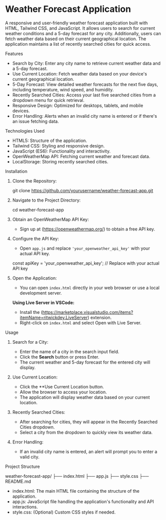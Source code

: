 # Weather Forecast Application


A responsive and user-friendly weather forecast application built with HTML, Tailwind CSS, and JavaScript. It allows users to search for current weather conditions and a 5-day forecast for any city. Additionally, users can fetch weather data based on their current geographical location. The application maintains a list of recently searched cities for quick access.

Features

- Search by City: Enter any city name to retrieve current weather data and a 5-day forecast.
- Use Current Location: Fetch weather data based on your device's current geographical location.
- 5-Day Forecast: View detailed weather forecasts for the next five days, including temperature, wind speed, and humidity.
- Recently Searched Cities: Access your last five searched cities from a dropdown menu for quick retrieval.
- Responsive Design: Optimized for desktops, tablets, and mobile devices.
- Error Handling: Alerts when an invalid city name is entered or if there's an issue fetching data.



Technologies Used

- HTML5: Structure of the application.
- Tailwind CSS: Styling and responsive design.
- JavaScript (ES6): Functionality and interactivity.
- OpenWeatherMap API: Fetching current weather and forecast data.
- LocalStorage: Storing recently searched cities.

Installation

1. Clone the Repository:

   
   git clone https://github.com/yourusername/weather-forecast-app.git
   

2. Navigate to the Project Directory:

   
   cd weather-forecast-app
  

3. Obtain an OpenWeatherMap API Key:

   - Sign up at (https://openweathermap.org/) to obtain a free API key.

4. Configure the API Key:

   - Open `app.js` and replace `'your_openweather_api_key'` with your actual API key.

   
   const apiKey = 'your_openweather_api_key'; // Replace with your actual API key
  

5. Open the Application:

   - You can open `index.html` directly in your web browser or use a local development server.

   **Using Live Server in VSCode:**

   - Install the (https://marketplace.visualstudio.com/items?itemName=ritwickdey.LiveServer) extension.
   - Right-click on `index.html` and select Open with Live Server.

Usage

1. Search for a City:

   - Enter the name of a city in the search input field.
   - Click the **Search** button or press Enter.
   - The current weather and 5-day forecast for the entered city will display.

2. Use Current Location:

   - Click the **Use Current Location button.
   - Allow the browser to access your location.
   - The application will display weather data based on your current location.

3. Recently Searched Cities:

   - After searching for cities, they will appear in the Recently Searched Cities dropdown.
   - Select a city from the dropdown to quickly view its weather data.

4. Error Handling:

   - If an invalid city name is entered, an alert will prompt you to enter a valid city.

 Project Structure


weather-forecast-app/
├── index.html
├── app.js
├── style.css
├── README.md


- index.html: The main HTML file containing the structure of the application.
- app.js: JavaScript file handling the application's functionality and API interactions.
- style.css: (Optional) Custom CSS styles if needed.




